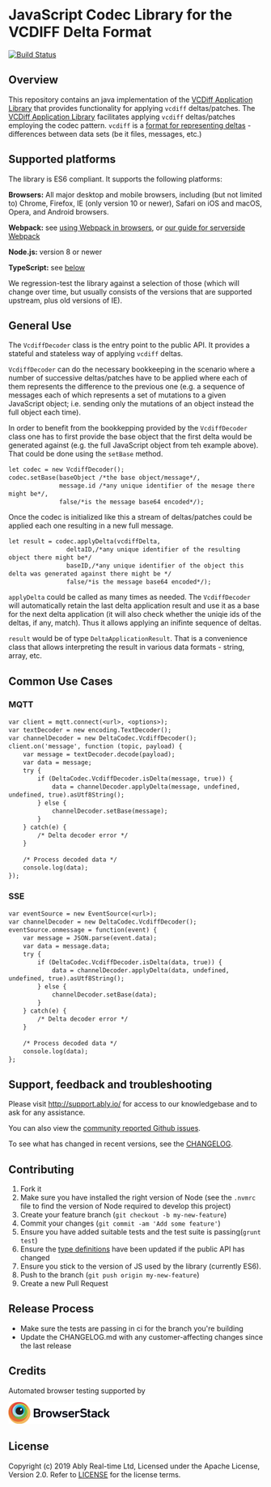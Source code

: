 # JavaScript Codec Library for the VCDIFF Delta Format
[![Build Status](https://travis-ci.org/ably/delta-codec-js.svg?branch=master)](https://travis-ci.org/ably/delta-codec-js)

## Overview

This repository contains an java implementation of the [VCDiff Application Library](https://github.com/ably/wiki/issues/380#issuecomment-533647591) that provides functionality for applying `vcdiff` deltas/patches. The  [VCDiff Application Library](https://github.com/ably/wiki/issues/380#issuecomment-533647591) facilitates applying `vcdiff` deltas/patches employing the codec pattern. `vcdiff` is a [format for representing deltas](https://tools.ietf.org/html/rfc3284) - differences between data sets (be it files, messages, etc.) 

## Supported platforms

The library is ES6 compliant. It supports the following platforms:

**Browsers:** All major desktop and mobile browsers, including (but not limited to) Chrome, Firefox, IE (only version 10 or newer), Safari on iOS and macOS, Opera, and Android browsers.

**Webpack:** see [using Webpack in browsers](#using-webpack), or [our guide for serverside Webpack](#serverside-usage-with-webpack)

**Node.js:** version 8 or newer

**TypeScript:** see [below](#typescript)


We regression-test the library against a selection of those (which will change over time, but usually consists of the versions that are supported upstream, plus old versions of IE).


## General Use

The `VcdiffDecoder` class is the entry point to the public API. It provides a stateful and stateless way of applying `vcdiff` deltas.

`VcdiffDecoder` can do the necessary bookkeeping in the scenario where a number of successive deltas/patches have to be applied where each of them represents the difference to the previous one (e.g. a sequence of messages each of which represents a set of mutations to a given JavaScript object; i.e. sending only the mutations of an object instead the full object each time).

In order to benefit from the bookkepping provided by the `VcdiffDecoder` class one has to first provide the base object that the first delta would be generated against (e.g. the full JavaScript object from teh example above). That could be done using the `setBase` method.

```
let codec = new VcdiffDecoder();
codec.setBase(baseObject /*the base object/message*/, 
              message.id /*any unique identifier of the mesage there might be*/, 
              false/*is the message base64 encoded*/);
```

Once the codec is initialized like this a stream of deltas/patches could be applied each one resulting in a new full message.

```
let result = codec.applyDelta(vcdiffDelta, 
                deltaID,/*any unique identifier of the resulting object there might be*/ 
                baseID,/*any unique identifier of the object this delta was generated against there might be */
                false/*is the message base64 encoded*/);
```

`applyDelta` could be called as many times as needed. The `VcdiffDecoder` will automatically retain the last delta application result and use it as a base for the next delta application (it will also check whether the uniqie ids of the deltas, if any, match). Thus it allows applying an inifinte sequence of deltas.

`result` would be of type `DeltaApplicationResult`. That is a convenience class that allows interpreting the result in various data formats - string, array, etc.

## Common Use Cases

### MQTT

```
var client = mqtt.connect(<url>, <options>);
var textDecoder = new encoding.TextDecoder();
var channelDecoder = new DeltaCodec.VcdiffDecoder();
client.on('message', function (topic, payload) {
	var message = textDecoder.decode(payload);
	var data = message;
	try {
		if (DeltaCodec.VcdiffDecoder.isDelta(message, true)) {
			data = channelDecoder.applyDelta(message, undefined, undefined, true).asUtf8String();
		} else {
			channelDecoder.setBase(message);
		}
	} catch(e) {
		/* Delta decoder error */
	}
	
	/* Process decoded data */
	console.log(data);
});
```

### SSE

```
var eventSource = new EventSource(<url>);
var channelDecoder = new DeltaCodec.VcdiffDecoder();
eventSource.onmessage = function(event) {
	var message = JSON.parse(event.data);
	var data = message.data;
	try {
		if (DeltaCodec.VcdiffDecoder.isDelta(data, true)) {
			data = channelDecoder.applyDelta(data, undefined, undefined, true).asUtf8String();
		} else {
			channelDecoder.setBase(data);
		}
	} catch(e) {
		/* Delta decoder error */
	}

	/* Process decoded data */
	console.log(data);
};
```

## Support, feedback and troubleshooting

Please visit http://support.ably.io/ for access to our knowledgebase and to ask for any assistance.

You can also view the [community reported Github issues](https://github.com/ably/ably-js/issues).

To see what has changed in recent versions, see the [CHANGELOG](CHANGELOG.md).

## Contributing

1. Fork it
2. Make sure you have installed the right version of Node (see the `.nvmrc` file to find the version of Node required to develop this project)
3. Create your feature branch (`git checkout -b my-new-feature`)
4. Commit your changes (`git commit -am 'Add some feature'`)
5. Ensure you have added suitable tests and the test suite is passing(`grunt test`)
6. Ensure the [type definitions](https://github.com/ably/delta-codec-js/blob/master/ably.d.ts) have been updated if the public API has changed
7. Ensure you stick to the version of JS used by the library (currently ES6). 
8. Push to the branch (`git push origin my-new-feature`)
9. Create a new Pull Request

## Release Process

- Make sure the tests are passing in ci for the branch you're building
- Update the CHANGELOG.md with any customer-affecting changes since the last release

## Credits

Automated browser testing supported by

[<img src="./resources/Browserstack-logo@2x.png" width="200px"></img>](https://www.browserstack.com/)

## License

Copyright (c) 2019 Ably Real-time Ltd, Licensed under the Apache License, Version 2.0.  Refer to [LICENSE](LICENSE) for the license terms.
